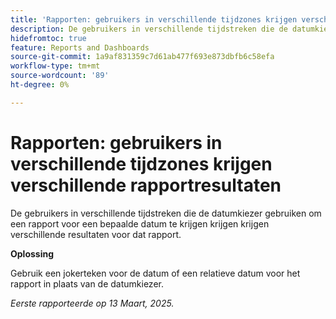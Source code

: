 ```yaml
---
title: 'Rapporten: gebruikers in verschillende tijdzones krijgen verschillende rapportresultaten'
description: De gebruikers in verschillende tijdstreken die de datumkiezer gebruiken om een rapport voor een bepaalde datum te krijgen krijgen krijgen verschillende resultaten voor dat rapport.
hidefromtoc: true
feature: Reports and Dashboards
source-git-commit: 1a9af831359c7d61ab477f693e873dbfb6c58efa
workflow-type: tm+mt
source-wordcount: '89'
ht-degree: 0%

---
```



# Rapporten: gebruikers in verschillende tijdzones krijgen verschillende rapportresultaten

De gebruikers in verschillende tijdstreken die de datumkiezer gebruiken om een rapport voor een bepaalde datum te krijgen krijgen krijgen verschillende resultaten voor dat rapport.

**Oplossing**

Gebruik een jokerteken voor de datum of een relatieve datum voor het rapport in plaats van de datumkiezer.

_Eerste rapporteerde op 13 Maart, 2025._
